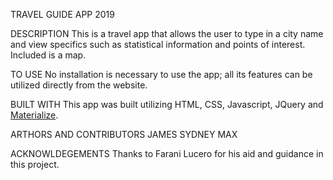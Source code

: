 TRAVEL GUIDE APP
2019

DESCRIPTION
This is a travel app that allows the user to type in a city name and view specifics such as statistical information and points of interest. Included is a map.

TO USE
No installation is necessary to use the app; all its features can be utilized directly from the website.

BUILT WITH
This app was built utilizing HTML, CSS, Javascript, JQuery and [Materialize](https://materializecss.com/).

ARTHORS AND CONTRIBUTORS
JAMES
SYDNEY
MAX

ACKNOWLDEGEMENTS 
Thanks to Farani Lucero for his aid and guidance in this project.

